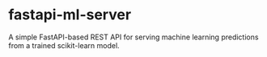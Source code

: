 # fastapi-ml-server
A simple FastAPI-based REST API for serving machine learning predictions from a trained scikit-learn model.

